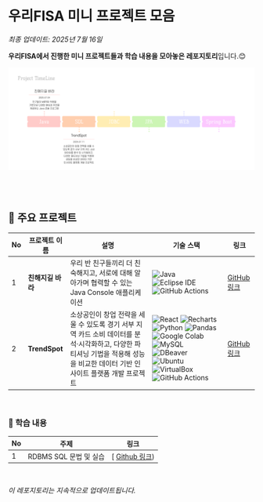 # 우리FISA 미니 프로젝트 모음
*최종 업데이트: 2025년 7월 16일*  

**우리FISA에서 진행한 미니 프로젝트들과 학습 내용을 모아놓은 레포지토리**입니다.😊

![프로젝트 타임라인](https://github.com/imewuzin/FISA_mini_projects/blob/master/FISA%ED%94%84%EB%A1%9C%EC%A0%9D%ED%8A%B8%ED%83%80%EC%9E%84%EB%9D%BC%EC%9D%B8.png)

<br>


<br>

## 🌟 주요 프로젝트

| No | 프로젝트 이름                   | 설명                                         | 기술 스택                          | 링크                                      |
|----|------------------------------|--------------------------------------------|------------------------------------|-------------------------------------------|
| 1  | **친해지길 바라**          | 우리 반 친구들끼리 더 친숙해지고, 서로에 대해 알아가며 협력할 수 있는 Java Console 애플리케이션  | ![Java](https://img.shields.io/badge/Java-007396?style=square&logo=java&logoColor=white) ![Eclipse IDE](https://img.shields.io/badge/Eclipse-2C2255?style=square&logo=eclipse&logoColor=white) ![GitHub Actions](https://img.shields.io/badge/GitHub%20Actions-2088FF?style=square&logo=github-actions&logoColor=white)| [GitHub 링크](https://github.com/LeeJoEun-01/FISA_1st_mini_Project)             |
| 2  | **TrendSpot**          | 소상공인이 창업 전략을 세울 수 있도록 경기 서부 지역 카드 소비 데이터를 분석·시각화하고, 다양한 파티셔닝 기법을 적용해 성능을 비교한 데이터 기반 인사이트 플랫폼 개발 프로젝트| ![React](https://img.shields.io/badge/React-20232A?style=square&logo=react&logoColor=61DAFB) ![Recharts](https://img.shields.io/badge/Recharts-FF6384?style=square&logo=chart.js&logoColor=white) ![Python](https://img.shields.io/badge/Python-3776AB?style=square&logo=python&logoColor=white) ![Pandas](https://img.shields.io/badge/Pandas-150458?style=square&logo=pandas&logoColor=white) ![Google Colab](https://img.shields.io/badge/Colab-F9AB00?style=square&logo=google-colab&logoColor=white) ![MySQL](https://img.shields.io/badge/MySQL-05122A?style=square&logo=mysql&logoColor=white) ![DBeaver](https://img.shields.io/badge/DBeaver-28a745?style=square&logo=dbeaver&logoColor=white) ![Ubuntu](https://img.shields.io/badge/Ubuntu-E95420?style=square&logo=ubuntu&logoColor=white) ![VirtualBox](https://img.shields.io/badge/VirtualBox-183A61?style=square&logo=virtualbox&logoColor=white) ![GitHub Actions](https://img.shields.io/badge/GitHub%20Actions-2088FF?style=square&logo=github-actions&logoColor=white) | [GitHub 링크](https://github.com/ChatHongPT/TrendSpot)             |




<br>

### 📒 학습 내용
| No | 주제 | 링크|
|---|---|---|
|1|RDBMS SQL 문법 및 실습 |[ [Github 링크](https://github.com/imewuzin/FISA_mini_projects/blob/master/RDBMS%20SQL/README.md))
<br>

*이 레포지토리는 지속적으로 업데이트됩니다.*
